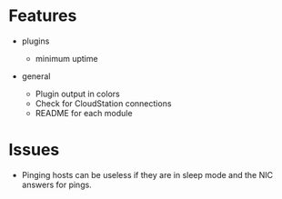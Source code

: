 # Features
* plugins
  * minimum uptime

* general
  * Plugin output in colors
  * Check for CloudStation connections
  * README for each module

# Issues
  * Pinging hosts can be useless if they are in sleep mode and the NIC answers for pings.
